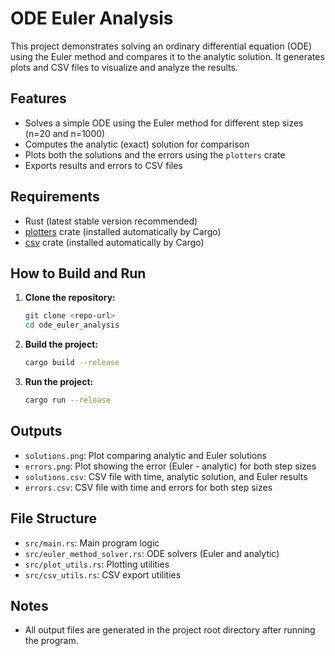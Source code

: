 # ODE Euler Analysis

This project demonstrates solving an ordinary differential equation (ODE) using the Euler method and compares it to the analytic solution. It generates plots and CSV files to visualize and analyze the results.

## Features
- Solves a simple ODE using the Euler method for different step sizes (n=20 and n=1000)
- Computes the analytic (exact) solution for comparison
- Plots both the solutions and the errors using the `plotters` crate
- Exports results and errors to CSV files

## Requirements
- Rust (latest stable version recommended)
- [plotters](https://crates.io/crates/plotters) crate (installed automatically by Cargo)
- [csv](https://crates.io/crates/csv) crate (installed automatically by Cargo)

## How to Build and Run
1. **Clone the repository:**
   ```sh
   git clone <repo-url>
   cd ode_euler_analysis
   ```
2. **Build the project:**
   ```sh
   cargo build --release
   ```
3. **Run the project:**
   ```sh
   cargo run --release
   ```

## Outputs
- `solutions.png`: Plot comparing analytic and Euler solutions
- `errors.png`: Plot showing the error (Euler - analytic) for both step sizes
- `solutions.csv`: CSV file with time, analytic solution, and Euler results
- `errors.csv`: CSV file with time and errors for both step sizes

## File Structure
- `src/main.rs`: Main program logic
- `src/euler_method_solver.rs`: ODE solvers (Euler and analytic)
- `src/plot_utils.rs`: Plotting utilities
- `src/csv_utils.rs`: CSV export utilities

## Notes
- All output files are generated in the project root directory after running the program.

